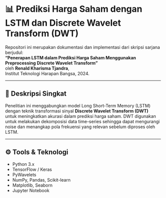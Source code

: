 # 📊 Prediksi Harga Saham dengan LSTM dan Discrete Wavelet Transform (DWT)

Repositori ini merupakan dokumentasi dan implementasi dari skripsi sarjana berjudul:  
**“Penerapan LSTM dalam Prediksi Harga Saham Menggunakan Preprocessing Discrete Wavelet Transform”**  
oleh **Renald Kharisma Tjandra**,  
Institut Teknologi Harapan Bangsa, 2024.

---

## 🧠 Deskripsi Singkat

Penelitian ini menggabungkan model Long Short-Term Memory (LSTM) dengan teknik transformasi sinyal **Discrete Wavelet Transform (DWT)** untuk meningkatkan akurasi dalam prediksi harga saham. DWT digunakan untuk melakukan dekomposisi data time-series sehingga dapat mengurangi noise dan menangkap pola frekuensi yang relevan sebelum diproses oleh LSTM.

---

## ⚙️ Tools & Teknologi

- Python 3.x
- TensorFlow / Keras
- PyWavelets
- NumPy, Pandas, Scikit-learn
- Matplotlib, Seaborn
- Jupyter Notebook

